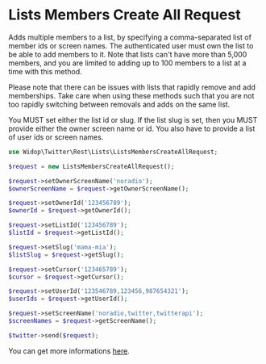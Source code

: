 # Lists Members Create All Request

Adds multiple members to a list, by specifying a comma-separated list of member ids or screen names. The authenticated
user must own the list to be able to add members to it. Note that lists can't have more than 5,000 members, and you are
limited to adding up to 100 members to a list at a time with this method.

Please note that there can be issues with lists that rapidly remove and add memberships. Take care when using these
methods such that you are not too rapidly switching between removals and adds on the same list.

You MUST set either the list id or slug. If the list slug is set, then you MUST provide either the owner screen name
or id. You also have to provide a list of user ids or screen names.

``` php
use Widop\Twitter\Rest\Lists\ListsMembersCreateAllRequest;

$request = new ListsMembersCreateAllRequest();

$request->setOwnerScreenName('noradio');
$ownerScreenName = $request->getOwnerScreenName();

$request->setOwnerId('123456789');
$ownerId = $request->getOwnerId();

$request->setListId('123456789');
$listId = $request->getListId();

$request->setSlug('mama-mia');
$listSlug = $request->getSlug();

$request->setCursor('123465789');
$cursor = $request->getCursor();

$request->setUserId('123546789,123456,987654321');
$userIds = $request->getUserId();

$request->setScreenName('noradio,twitter,twitterapi');
$screenNames = $request->getScreenName();

$twitter->send($request);
```

You can get more informations [here](https://dev.twitter.com/docs/api/1.1/post/lists/members/create_all).
